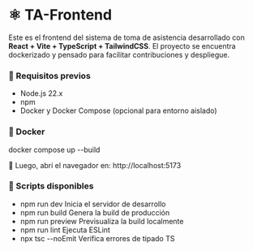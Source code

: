 # ⚛️ TA-Frontend

Este es el frontend del sistema de toma de asistencia desarrollado con **React + Vite + TypeScript + TailwindCSS**. El proyecto se encuentra dockerizado y pensado para facilitar contribuciones y despliegue.

### 🔧 Requisitos previos

- Node.js 22.x
- npm
- Docker y Docker Compose (opcional para entorno aislado)



### 🐳 Docker

docker compose up --build

📂 Luego, abrí el navegador en:
http://localhost:5173

### 🧪 Scripts disponibles

- npm run dev	Inicia el servidor de desarrollo
- npm run build	Genera la build de producción
- npm run preview	Previsualiza la build localmente
- npm run lint	Ejecuta ESLint
- npx tsc --noEmit	Verifica errores de tipado TS
